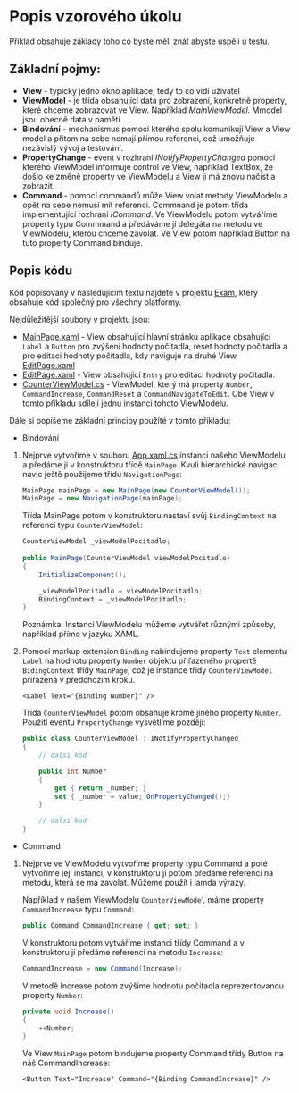 ﻿# Popis vzorového úkolu

Příklad obsahuje základy toho co byste měli znát abyste uspěli u testu.

## Základní pojmy:

- **View** - typicky jedno okno aplikace, tedy to co vidí uživatel
- **ViewModel** - je třída obsahující data pro zobrazení, konkrétně property, které chceme zobrazovat ve View. Například *MainViewModel*. Mmodel jsou obecně data v paměti.
- **Bindování** - mechanismus pomocí kterého spolu komunikují View a View model a přitom na sebe nemají přímou referenci, což umožňuje nezávislý vývoj a testování.
- **PropertyChange** - event v rozhraní *INotifyPropertyChanged* pomocí kterého ViewModel informuje control ve View, například TextBox, že došlo ke změně property ve ViewModelu a View ji má znovu načíst a zobrazit.
- **Command** - pomocí commandů může View volat metody ViewModelu a opět na sebe nemusí mít referenci. Commnand je potom třída implementující rozhraní *ICommand*. Ve ViewModelu potom vytváříme property typu Commmand a předáváme jí delegáta na metodu ve ViewModelu, kterou chceme zavolat. Ve View potom například Button na tuto property Command binduje.

## Popis kódu

Kód popisovaný v následujícím textu najdete v projektu [Exam](Exam/Exam), který obsahuje kód společný pro všechny platformy.

Nejdůležitější soubory v projektu jsou:

- [MainPage.xaml](Exam/Exam/MainPage.xaml) - View obsahující hlavní stránku aplikace obsahující `Label` a `Button` pro zvýšení hodnoty počítadla, reset hodnoty počítadla a pro editaci hodnoty počítadla, kdy naviguje na druhé View  [EditPage.xaml](Exam/Exam/EditPage.xaml)
- [EditPage.xaml](Exam/Exam/EditPage.xaml) - View obsahující `Entry` pro editaci hodnoty počítadla.
- [CounterViewModel.cs](Exam/Exam/CounterViewModel.cs) - ViewModel, který má property `Number`, `CommandIncrease`, `CommandReset` a `CommandNavigateToEdit`. Obě View v tomto příkladu sdílejí jednu instanci tohoto ViewModelu.

Dále si popíšeme základní principy použíté v tomto příkladu:

- Bindování

1. Nejprve vytvoříme v souboru [App.xaml.cs](Exam/Exam/App.xaml.cs) instanci našeho ViewModelu a předáme ji v konstruktoru třídě `MainPage`. Kvuli hierarchické navigaci navíc ještě použijeme třídu `NavigationPage`:

    ```cs 
    MainPage mainPage = new MainPage(new CounterViewModel());
    MainPage = new NavigationPage(mainPage);
    ```

    Třída MainPage potom v konstruktoru nastaví svůj `BindingContext` na referenci typu `CounterViewModel`:

    ```cs 
    CounterViewModel _viewModelPocitadlo;
        
    public MainPage(CounterViewModel viewModelPocitadlo)
    {
        InitializeComponent();

        _viewModelPocitadlo = viewModelPocitadlo;
        BindingContext = _viewModelPocitadlo;
    }
    ```

    Poznámka: Instanci ViewModelu můžeme vytvářet různými způsoby, například přímo v jazyku XAML.

2. Pomocí markup extension `Binding` nabindujeme property `Text` elementu `Label` na hodnotu property `Number` objektu přiřazeného propertě `BidingContext` třídy `MainPage`, což je instance třídy `CounterViewModel` přiřazená v předchozím kroku.

    ```XAML
    <Label Text="{Binding Number}" />
    ```

    Třída `CounterViewModel` potom obsahuje kromě jiného property `Number`. Použití eventu `PropertyChange` vysvětlíme později:

    ```cs 
    public class CounterViewModel : INotifyPropertyChanged
    {
        // dalsi kod

        public int Number
        {
            get { return _number; }
            set { _number = value; OnPropertyChanged();}
        }

        // dalsi kod
    }
    ```
- Command

1. Nejprve ve ViewModelu vytvoříme property typu Command a poté vytvoříme její instanci, v konstruktoru jí potom předáme referenci na metodu, která se má zavolat. Můžeme použít i lamda výrazy. 

    Například v našem ViewModelu `CounterViewModel` máme property `CommandIncrease` typu `Command`:

    ```cs
    public Command CommandIncrease { get; set; }
    ```

    V konstruktoru potom vytváříme instanci třídy Command a v konstruktoru jí předáme referenci na metodu `Increase`:

    ```cs
    CommandIncrease = new Command(Increase);
    ```

    V metodě Increase potom zvýšime hodnotu počítadla reprezentovanou property `Number`:

    ```cs
    private void Increase()
    {
        ++Number;
    }
    ```

    Ve View `MainPage` potom bindujeme property Command třídy Button na náš CommandIncrease:
     ```XAML
    <Button Text="Increase" Command="{Binding CommandIncrease}" />
    ```





